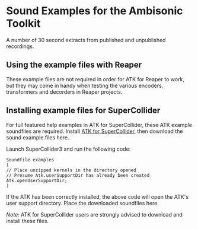 # Sound Examples for the Ambisonic Toolkit

A number of 30 second extracts from published and unpublished recordings.

## Using the example files with Reaper

These example files are not required in order for ATK for Reaper to work, but they may come in handy when testing the various encoders, transformers and decorders in Reaper projects.

## Installing example files for SuperCollider

For full featured help examples in ATK for SuperCollider, these ATK example soundfiles are required. Install [ATK for SuperCollider](http://ambisonictoolki.github.io/download/supercollider/), then download the sound example files here.

Launch SuperCollider3 and run the following code:

```
Soundfile examples
(
// Place unzipped kernels in the directory opened
// Presume Atk.userSupportDir has already been created
Atk.openUserSupportDir;
)
```


If the ATK has been correctly installed, the above code will open the ATK's user support directory. Place the downloaded soundfiles here.

*Note:* ATK for SuperCollider users are strongly advised to download and install these files.